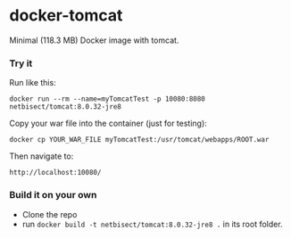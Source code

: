 # docker-tomcat
Minimal (118.3 MB) Docker image with tomcat.

### Try it
Run like this:

`docker run --rm --name=myTomcatTest -p 10080:8080 netbisect/tomcat:8.0.32-jre8`

Copy your war file into the container (just for testing):

`docker cp YOUR_WAR_FILE myTomcatTest:/usr/tomcat/webapps/ROOT.war`

Then navigate to:

`http://localhost:10080/`


### Build it on your own
* Clone the repo
* run `docker build -t netbisect/tomcat:8.0.32-jre8 .` in its root folder.
